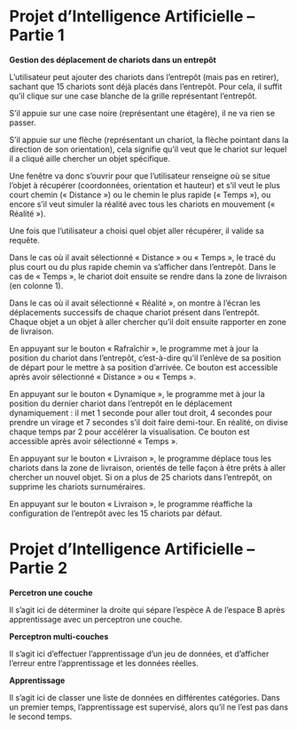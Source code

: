 # Projet d’Intelligence Artificielle – Partie 1

**Gestion des déplacement de chariots dans un entrepôt**

L’utilisateur peut ajouter des chariots dans l’entrepôt (mais pas 
en retirer), sachant que 15 chariots sont déjà placés dans l’entrepôt.
Pour cela, il suffit qu’il clique sur une case blanche de la grille
représentant l’entrepôt.

S’il appuie sur une case noire (représentant une étagère), il ne va rien
se passer.

S’il appuie sur une flèche (représentant un chariot, la flèche pointant
dans la direction de son orientation), cela signifie qu’il veut que le chariot
sur lequel il a cliqué aille chercher un objet spécifique.

Une fenêtre va donc s’ouvrir pour que l’utilisateur renseigne
où se situe l’objet à récupérer (coordonnées, orientation et hauteur)
et s’il veut le plus court chemin (« Distance ») ou le chemin le
plus rapide (« Temps »), ou encore s’il veut simuler la réalité
avec tous les chariots en mouvement (« Réalité »).

Une fois que l’utilisateur a choisi quel objet aller récupérer, il valide sa
requête.

Dans le cas où il avait sélectionné « Distance » ou « Temps », le tracé du plus court
ou du plus rapide chemin va s’afficher dans l’entrepôt. Dans le cas de « Temps », le chariot
doit ensuite se rendre dans la zone de livraison (en colonne 1).

Dans le cas où il avait sélectionné « Réalité », on montre à l’écran les déplacements
successifs de chaque chariot présent dans l’entrepôt. Chaque objet a un objet à aller chercher
qu’il doit ensuite rapporter en zone de livraison.

En appuyant sur le bouton « Rafraîchir », le programme met à jour la position
du chariot dans l’entrepôt, c’est-à-dire qu’il l’enlève de sa position de départ pour
le mettre à sa position d’arrivée. Ce bouton est accessible après avoir sélectionné
« Distance » ou « Temps ».

En appuyant sur le bouton « Dynamique », le programme met à jour la position
du dernier chariot dans l’entrepôt en le déplacement dynamiquement : il met 1 seconde
pour aller tout droit, 4 secondes pour prendre un virage et 7 secondes s’il doit faire
demi-tour. En réalité, on divise chaque temps par 2 pour accélérer la visualisation.
Ce bouton est accessible après avoir sélectionné « Temps ».

En appuyant sur le bouton « Livraison », le programme déplace tous les chariots dans
la zone de livraison, orientés de telle façon à être prêts à aller chercher un nouvel objet.
Si on a plus de 25 chariots dans l’entrepôt, on supprime les chariots surnuméraires.

En appuyant sur le bouton « Livraison », le programme réaffiche la configuration de 
l’entrepôt avec les 15 chariots par défaut.

# Projet d’Intelligence Artificielle – Partie 2

**Percetron une couche**

Il s’agit ici de déterminer la droite qui sépare l’espèce A de l’espace B
après apprentissage avec un perceptron une couche.

**Perceptron multi-couches**

Il s’agit ici d’effectuer l’apprentissage d’un jeu de données, et d’afficher l’erreur 
entre l’apprentissage et les données réelles.

**Apprentissage**

Il s’agit ici de classer une liste de données en différentes catégories. Dans un premier temps,
l’apprentissage est supervisé, alors qu’il ne l’est pas dans le second temps.
